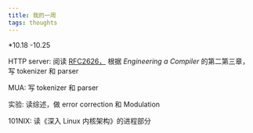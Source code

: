 ```yaml
---
title: 我的一周
tags: thoughts
---
```


*10.18 -10.25

HTTP server: 阅读 [RFC2626，](https://www.ietf.org/rfc/rfc2616.txt) 根据 *Engineering a Compiler* 的第二第三章，写 tokenizer 和 parser

MUA: 写 tokenizer 和 parser

实验: 读综述，做 error correction 和 Modulation

101NIX: 读《深入 Linux 内核架构》的进程部分